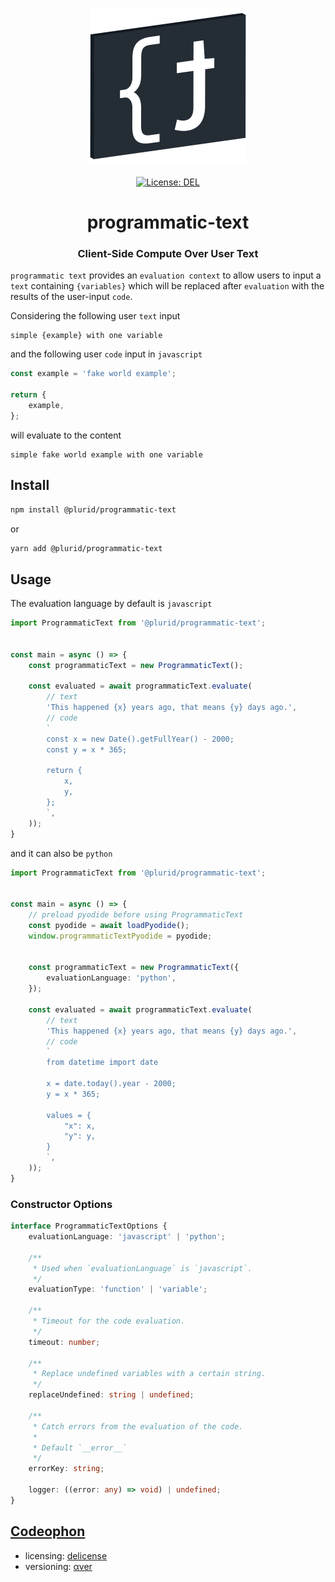 <p align="center">
    <a target="_blank" href="https://plurid.com/programmatic-text">
        <img src="https://raw.githubusercontent.com/plurid/programmatic-text/master/about/identity/programmatic-text-logo.png" height="250px">
    </a>
    <br />
    <br />
    <a target="_blank" href="https://github.com/plurid/programmatic-text/blob/master/LICENSE">
        <img src="https://img.shields.io/badge/license-DEL-blue.svg?colorB=1380C3&style=for-the-badge" alt="License: DEL">
    </a>
</p>



<h1 align="center">
    programmatic-text
</h1>


<h3 align="center">
    Client-Side Compute Over User Text
</h3>



`programmatic text` provides an `evaluation context` to allow users to input a `text` containing `{variables}` which will be replaced after `evaluation` with the results of the user-input `code`.

Considering the following user `text` input

```
simple {example} with one variable
```

and the following user `code` input in `javascript`

``` javascript
const example = 'fake world example';

return {
    example,
};
```

will evaluate to the content

```
simple fake world example with one variable
```



## Install

``` bash
npm install @plurid/programmatic-text
```

or

``` bash
yarn add @plurid/programmatic-text
```



## Usage

The evaluation language by default is `javascript`

``` typescript
import ProgrammaticText from '@plurid/programmatic-text';


const main = async () => {
    const programmaticText = new ProgrammaticText();

    const evaluated = await programmaticText.evaluate(
        // text
        'This happened {x} years ago, that means {y} days ago.',
        // code
        `
        const x = new Date().getFullYear() - 2000;
        const y = x * 365;

        return {
            x,
            y,
        };
        `,
    ));
}
```

and it can also be `python`

``` typescript
import ProgrammaticText from '@plurid/programmatic-text';


const main = async () => {
    // preload pyodide before using ProgrammaticText
    const pyodide = await loadPyodide();
    window.programmaticTextPyodide = pyodide;


    const programmaticText = new ProgrammaticText({
        evaluationLanguage: 'python',
    });

    const evaluated = await programmaticText.evaluate(
        // text
        'This happened {x} years ago, that means {y} days ago.',
        // code
        `
        from datetime import date

        x = date.today().year - 2000;
        y = x * 365;

        values = {
            "x": x,
            "y": y,
        }
        `,
    ));
}
```


### Constructor Options

``` typescript
interface ProgrammaticTextOptions {
    evaluationLanguage: 'javascript' | 'python';

    /**
     * Used when `evaluationLanguage` is `javascript`.
     */
    evaluationType: 'function' | 'variable';

    /**
     * Timeout for the code evaluation.
     */
    timeout: number;

    /**
     * Replace undefined variables with a certain string.
     */
    replaceUndefined: string | undefined;

    /**
     * Catch errors from the evaluation of the code.
     *
     * Default `__error__`
     */
    errorKey: string;

    logger: ((error: any) => void) | undefined;
}
```



## [Codeophon](https://github.com/ly3xqhl8g9/codeophon)

+ licensing: [delicense](https://github.com/ly3xqhl8g9/delicense)
+ versioning: [αver](https://github.com/ly3xqhl8g9/alpha-versioning)
